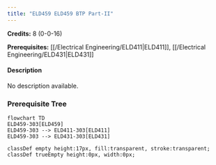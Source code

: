```yaml
---
title: "ELD459 ELD459 BTP Part-II"
---
```

**Credits:** 8 (0-0-16)

**Prerequisites:** [[/Electrical Engineering/ELD411|ELD411]], [[/Electrical Engineering/ELD431|ELD431]]

#### Description
No description available.

### Prerequisite Tree

```mermaid
flowchart TD
ELD459-303[ELD459]
ELD459-303 --> ELD411-303[ELD411]
ELD459-303 --> ELD431-303[ELD431]

classDef empty height:17px, fill:transparent, stroke:transparent;
classDef trueEmpty height:0px, width:0px;
```